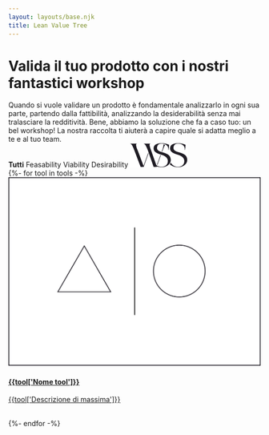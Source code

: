 ```yaml
---
layout: layouts/base.njk
title: Lean Value Tree
---
```


<div class="container">

  <h1 class="hero">
    Valida il tuo prodotto con i nostri fantastici workshop
  </h1>

  <div class="row my-5">
    <div class="col-md-7">
    </div>
    <div class="col-md-5">
      Quando si vuole validare un prodotto è fondamentale analizzarlo in ogni sua parte, partendo dalla fattibilità, analizzando la desiderabilità senza mai tralasciare la redditività. Bene, abbiamo la soluzione che fa a caso tuo: un bel workshop! La nostra raccolta ti aiuterà a capire quale si adatta meglio a te e al tuo team.
    </div>
  </div>

  <div class="py-3 filter-container">
    <b>Tutti</b>
    <span class="ml-3">Feasability</span>
    <span class="ml-3">Viability</span>
    <span class="ml-3">Desirability</span>
    <span class="float-right font-bon-vivant"><img src="/images/logo.svg"></span>
  </div>

  <div class="pt-5">
  <div class="row">
    {%- for tool in tools -%}
      <a class="col-md-6 text-black py-2 mt-5" href="/tools{{tool.url}}">
        <div class="card border-0">
          <img src="/images/a-b-test.svg" class="card-img-top" alt="...">
          <div class="card-body">
            <h4 class="card-title">{{tool['Nome tool']}}</h4>
            <p class="card-text">{{tool['Descrizione di massima']}}</p>
            <!-- <a href="#" class="btn btn-primary">Go somewhere</a> -->
            <br/>
          </div>
        </div>
      </a>
    {%- endfor -%}
  </div>
  </div>
</div>